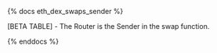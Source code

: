 {% docs eth_dex_swaps_sender %}

[BETA TABLE] - The Router is the Sender in the swap function. 

{% enddocs %}